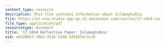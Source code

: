 ```yaml
---
content_type: resource
description: This file contains information about Islamophobia.
file: https://ol-ocw-studio-app-qa.s3.amazonaws.com/courses/17-s914-conversations-you-cant-have-on-campus-race-ethnicity-gender-and-identity-spring-2012/e6320623f8e2452b51603d5685ec3c1d_MIT17_S914S12_islam3.pdf
file_type: application/pdf
resourcetype: Document
title: '17.S914 Reflection Paper: Islamophobia'
uid: e6320623-f8e2-452b-5160-3d5685ec3c1d
---
```

